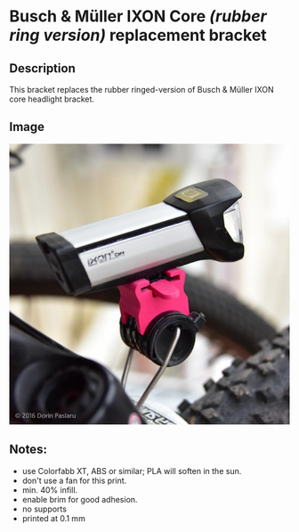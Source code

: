 # Busch & Müller IXON Core *(rubber ring version)* replacement bracket

## Description
This bracket replaces the rubber ringed-version of Busch & Müller IXON core headlight bracket.

## Image
![ScreenShot](https://raw.githubusercontent.com/thenoizz/bike-brackets/master/IXON_Core-v1/images/IXON_Core-v1-1.jpg)

## Notes:
- use Colorfabb XT, ABS or similar; PLA will soften in the sun.
- don't use a fan for this print.
- min. 40% infill.
- enable brim for good adhesion.
- no supports
- printed at 0.1 mm
